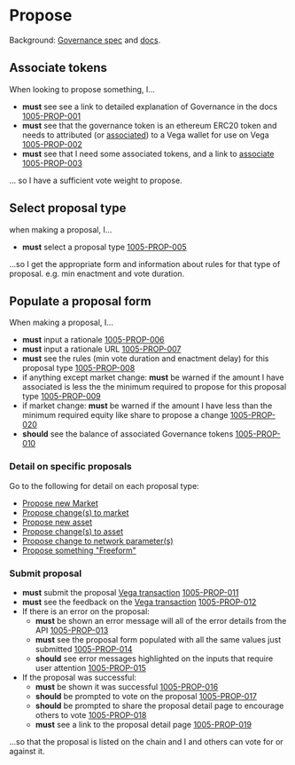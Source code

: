 # Propose

Background: [Governance spec](../protocol/0028-GOVE-governance.md)
and [docs](https://docs.vega.xyz/docs/mainnet/concepts/vega-protocol#governance).

## Associate tokens

When looking to propose something, I...

- **must** see see a link to detailed explanation of Governance in the docs <a name="1005-PROP-001" href="#1005-PROP-001">1005-PROP-001</a>
- **must** see that the governance token is an ethereum ERC20 token and needs to attributed (or [associated](1003-ASSO-associate.md)) to a Vega wallet for use on Vega <a name="1005-PROP-002" href="#1005-PROP-002">1005-PROP-002</a>
- **must** see that I need some associated tokens, and a link to [associate](1003-ASSO-associate.md) <a name="1005-PROP-003" href="#1005-PROP-003">1005-PROP-003</a>

... so I have a sufficient vote weight to propose.

## Select proposal type

when making a proposal, I...

- **must** select a proposal type <a name="1005-PROP-005" href="#1005-PROP-005">1005-PROP-005</a>

...so I get the appropriate form and information about rules for that type of proposal. e.g. min enactment and vote duration.

## Populate a proposal form

When making a proposal, I...

- **must** input a rationale <a name="1005-PROP-006" href="#1005-PROP-006">1005-PROP-006</a>
- **must** input a rationale URL <a name="1005-PROP-007" href="#1005-PROP-007">1005-PROP-007</a>
- **must** see the rules (min vote duration and enactment delay) for this proposal type <a name="1005-PROP-008" href="#1005-PROP-008">1005-PROP-008</a>
- if anything except market change: **must** be warned if the amount I have associated is less the the minimum required to propose for this proposal type <a name="1005-PROP-009" href="#1005-PROP-009">1005-PROP-009</a>
- if market change: **must** be warned if the amount I have less than the minimum required equity like share to propose a change <a name="1005-PROP-020" href="#1005-PROP-020">1005-PROP-020</a>
- **should** see the balance of associated Governance tokens <a name="1005-PROP-010" href="#1005-PROP-010">1005-PROP-010</a>

### Detail on specific proposals

Go to the following for detail on each proposal type:

- [Propose new Market](./1006-PMARK-propose_new_market.md)
- [Propose change(s) to market](./1007-PMAC-propose_market_change.md)
- [Propose new asset](1008-PASN-propose_new_asset.md)
- [Propose change(s) to asset](1009-PASC-propose_asset_change.md)
- [Propose change to network parameter(s)](1010-PNEC-propose_network.md)
- [Propose something "Freeform"](1011-PFRO-propose_freeform.md)

### Submit proposal

- **must** submit the proposal [Vega transaction](0003-WTXN-submit_vega_transaction.md) <a name="1005-PROP-011" href="#1005-PROP-011">1005-PROP-011</a>
- **must** see the feedback on the [Vega transaction](0003-WTXN-submit_vega_transaction.md) <a name="1005-PROP-012" href="#1005-PROP-012">1005-PROP-012</a>
- If there is an error on the proposal:
  - **must** be shown an error message will all of the error details from the API <a name="1005-PROP-013" href="#1005-PROP-013">1005-PROP-013</a>
  - **must** see the proposal form populated with all the same values just submitted <a name="1005-PROP-014" href="#1005-PROP-014">1005-PROP-014</a>
  - **should** see error messages highlighted on the inputs that require user attention <a name="1005-PROP-015" href="#1005-PROP-015">1005-PROP-015</a>
- If the proposal was successful:
  - **must** be shown it was successful <a name="1005-PROP-016" href="#1005-PROP-016">1005-PROP-016</a>
  - **should** be prompted to vote on the proposal <a name="1005-PROP-017" href="#1005-PROP-017">1005-PROP-017</a>
  - **should** be prompted to share the proposal detail page to encourage others to vote <a name="1005-PROP-018" href="#1005-PROP-018">1005-PROP-018</a>
  - **must** see a link to the proposal detail page <a name="1005-PROP-019" href="#1005-PROP-019">1005-PROP-019</a>

...so that the proposal is listed on the chain and I and others can vote for or against it.
